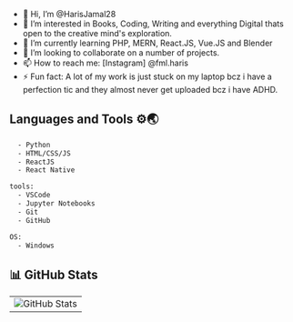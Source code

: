 - 👋 Hi, I’m @HarisJamal28
- 👀 I’m interested in Books, Coding, Writing and everything Digital thats open to the creative mind's exploration.
- 🌱 I’m currently learning PHP, MERN, React.JS, Vue.JS and Blender
- 💞️ I’m looking to collaborate on a number of projects.
- 📫 How to reach me: [Instagram] @fml.haris
- ⚡ Fun fact: A lot of my work is just stuck on my laptop bcz i have a perfection tic and they almost never get uploaded bcz i have ADHD.

## Languages and Tools ⚙🌏

```sh
  - Python
  - HTML/CSS/JS
  - ReactJS
  - React Native
```

```sh
tools:
  - VSCode
  - Jupyter Notebooks
  - Git
  - GitHub
```

```sh
OS:
  - Windows
```

## 📊 GitHub Stats  

<table>
  <tr>
    <td>
      <img src="https://github-readme-stats.vercel.app/api?username=harisjamal28&theme=tokyonight&show_icons=true&hide_border=true&count_private=true" alt="GitHub Stats" />
    </td>
  </tr>
</table>


